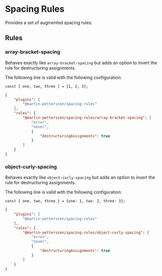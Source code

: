 # Spacing Rules

Provides a set of augmented spacing rules.

## Rules

### array-bracket-spacing

Behaves exactly like `array-bracket-spacing` but adds an option to invert the
rule for destructuring assignments.

The following line is valid with the following configuration:

`const [ one, two, three ] = [1, 2, 3];`

```json
{
    "plugins": [
        "@martin-pettersson/spacing-rules"
    ],
    "rules": {
        "@martin-pettersson/spacing-rules/array-bracket-spacing": [
            "error",
            "never",
            {
                "destructuringAssignments": true
            }
        ]
    }
}
```

### object-curly-spacing

Behaves exactly like `object-curly-spacing` but adds an option to invert the
rule for destructuring assignments.

The following line is valid with the following configuration:

`const { one, two, three } = {one: 1, two: 2, three: 3};`

```json
{
    "plugins": [
        "@martin-pettersson/spacing-rules"
    ],
    "rules": {
        "@martin-pettersson/spacing-rules/object-curly-spacing": [
            "error",
            "never",
            {
                "destructuringAssignments": true
            }
        ]
    }
}
```
